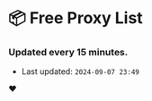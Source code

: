 # :package: Free Proxy List
### Updated every 15 minutes.

- Last updated: `2024-09-07 23:49`

:heart:
